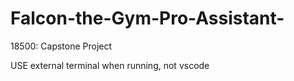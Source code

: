 # Falcon-the-Gym-Pro-Assistant-
18500: Capstone Project 

USE external terminal when running, not vscode
